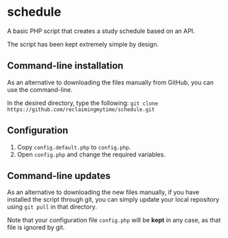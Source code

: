 # schedule
A basic PHP script that creates a study schedule based on an API.

The script has been kept extremely simple by design.

## Command-line installation
As an alternative to downloading the files manually from GitHub, you can use the command-line.

In the desired directory, type the following: `git clone https://github.com/reclaimingmytime/schedule.git`

## Configuration
1. Copy `config.default.php` to `config.php`.
2. Open `config.php` and change the required variables.

## Command-line updates
As an alternative to downloading the new files manually, if you have installed the script through git, you can simply update your local repository using `git pull` in that directory.

Note that your configuration file `config.php` will be **kept** in any case, as that file is ignored by git.
